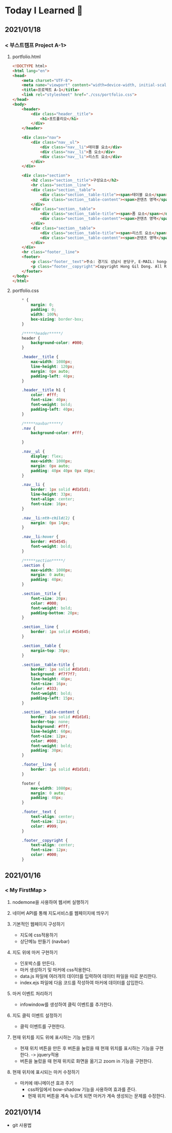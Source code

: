 # Today I Learned :hamster:

## 2021/01/18
### < 부스트캠프 Project A-1>
1. portfolio.html
    ``` html
    <!DOCTYPE html>
    <html lang="en">
    <head>
        <meta charset="UTF-8">
        <meta name="viewport" content="width=device-width, initial-scale=1.0">
        <title>프로젝트 A-1</title>
        <link rel="stylesheet" href="./css/portfolio.css">
    </head>
    <body>
        <header>
            <div class="header__title">
                <h1>포트폴리오</h1>
            </div>
        </header>

        <div class="nav">
            <div class="nav__ul">
                <div class="nav__li">테이블 요소</div>
                <div class="nav__li">폼 요소</div>
                <div class="nav__li">리스트 요소</div>
            </div>
        </div>

        <div class="section">
            <h2 class="section__title">구성요소</h2>
            <hr class="section__line">
            <div class="section__table">
                <div class="section__table-title"><span>테이블 요소</span></div>
                <div class="section__table-content"><span>콘텐츠 영역</span></div>
            </div>
            <div class="section__table">
                <div class="section__table-title"><span>폼 요소</span></div>
                <div class="section__table-content"><span>콘텐츠 영역</span></div>
            </div>
            <div class="section__table">
                <div class="section__table-title"><span>리스트 요소</span></div>
                <div class="section__table-content"><span>콘텐츠 영역</span></div>
            </div>
        </div>
        <hr class="footer__line">
        <footer>
            <p class="footer__text">주소: 경기도 성남시 분당구, E-MAIL: honggildong@naver.com</p>
            <p class="footer__copyright">Copyright Hong Gil Dong. All Rights Reserved.</p>
        </footer>
    </body>
    </html>
    ```

2. portfolio.css
    ``` css
        * {
            margin: 0;
            padding: 0;
            width: 100%;
            box-sizing: border-box;
        }

        /*****header*****/
        header {
            background-color: #000;
        }

        .header__title {
            max-width: 1080px;
            line-height: 120px;
            margin: 0px auto;
            padding-left: 40px;
        }

        .header__title h1 {
            color: #fff;
            font-size: 40px;
            font-weight: bold;
            padding-left: 40px;
        }

        /*****navbar*****/
        .nav {
            background-color: #fff;

        }

        .nav__ul {
            display: flex;
            max-width: 1000px;
            margin: 0px auto;
            padding: 40px 40px 0px 40px;
        }

        .nav__li {
            border: 1px solid #d1d1d1;
            line-height: 33px;
            text-align: center;
            font-size: 16px;
        }

        .nav__li:nth-child(2) {
            margin: 0px 14px;
        }

        .nav__li:hover {
            border: #454545;
            font-weight: bold;
        }

        /*****section*****/
        .section {
            max-width: 1000px;
            margin: 0 auto;
            padding: 40px;
        }

        .section__title {
            font-size: 20px;
            color: #000;
            font-weight: bold;
            padding-bottom: 20px;
        }

        .section__line {
            border: 1px solid #454545;
        }

        .section__table {
            margin-top: 30px;
        }

        .section__table-title {
            border: 1px solid #d1d1d1;
            background: #f7f7f7;
            line-height: 46px;
            font-size: 16px;
            color: #333;
            font-weight: bold;
            padding-left: 15px;
        }

        .section__table-content {
            border: 1px solid #d1d1d1;
            border-top: none;
            background: #fff;
            line-height: 60px;
            font-size: 12px;
            color: #000;
            font-weight: bold;
            padding: 30px;
        }

        .footer__line {
            border: 1px solid #d1d1d1;
        }

        footer {
            max-width: 1080px;
            margin: 0 auto;
            padding: 40px;
        }

        .footer__text {
            text-align: center;
            font-size: 12px;
            color: #999;
        }

        .footer__copyright {
            text-align: center;
            font-size: 12px;
            color: #000;
        }
    ```

## 2021/01/16
### < My FirstMap >
1. nodemone을 사용하여 웹서버 실행하기

2. 네이버 API를 통해 지도서비스를 웹페이지에 띄우기

3. 기본적인 웹페이지 구성하기
    * 지도에 css적용하기
    * 상단메뉴 만들기 (navbar)

3. 지도 위에 마커 구현하기
    * 인포박스를 만든다.
    * 마커 생성하기 및 마커에 css적용한다.
    * data.js 파일에 여러개의 데이터를 입력하여 데이터 파일을 따로 분리한다.
    * index.ejs 파일에 다음 코드를 작성하여 마커에 데이터를 삽입한다.
    
4. 마커 이벤트 처리하기
    * infowindow를 생성하여 클릭 이벤트를 추가한다.
    

5. 지도 클릭 이벤트 설정하기
    * 클릭 이벤트를 구현한다.

6. 현재 위치를 지도 위에 표시하는 기능 만들기
    * 현재 위치 버튼을 만든 후 버튼을 눌렀을 때 현재 위치를 표시하는 기능을 구현한다.
         -> jquery적용
    * 버튼을 눌렀을 때 현재 위치로 화면을 옮기고 zoom in 기능을 구현한다.

7. 현재 위치에 표시되는 마커 수정하기
    * 마커에 애니메이션 효과 주기
        * css파일에서 bow-shadow 기능을 사용하여 효과를 준다.
        * 현재 위치 버튼을 계속 누르게 되면 마커가 계속 생성되는 문제를 수정한다.

## 2021/01/14
* git 사용법
